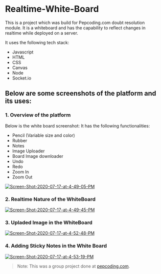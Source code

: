 # Realtime-White-Board

This is a project which was build for Pepcoding.com doubt resolution module. It is a whiteboard and has the capability to reflect changes in realtime while deployed on a server. 

It uses the following tech stack:
- Javascript
- HTML
- CSS
- Canvas
- Node
- Socket.io

## Below are some screenshots of the platform and its uses:

### 1. Overview of the platform

Below is the white board screenshot:
It has the following functionalities:
- Pencil (Variable size and color)
- Rubber
- Notes
- Image Uploader
- Board Image downloader
- Undo
- Redo
- Zoom In
- Zoom Out

<a href="https://ibb.co/JR2P4Jq"><img src="https://i.ibb.co/Lz6fW7r/Screen-Shot-2020-07-17-at-4-49-05-PM.png" alt="Screen-Shot-2020-07-17-at-4-49-05-PM" border="0"></a>
### 2. Realtime Nature of the WhiteBoard

<a href="https://ibb.co/61nBXzP"><img src="https://i.ibb.co/fn1vDfp/Screen-Shot-2020-07-17-at-4-49-45-PM.png" alt="Screen-Shot-2020-07-17-at-4-49-45-PM" border="0"></a>

### 3. Upladed Image in the WhiteBoard

<a href="https://ibb.co/Vqq2hFW"><img src="https://i.ibb.co/8776RyD/Screen-Shot-2020-07-17-at-4-52-48-PM.png" alt="Screen-Shot-2020-07-17-at-4-52-48-PM" border="0"></a>

### 4. Adding Sticky Notes in the White Board

<a href="https://ibb.co/1KRchLv"><img src="https://i.ibb.co/y5g2GXf/Screen-Shot-2020-07-17-at-4-53-19-PM.png" alt="Screen-Shot-2020-07-17-at-4-53-19-PM" border="0"></a>

> Note: This was a group project done at <a href="www.pepcoding.com">pepcoding.com</a>.
